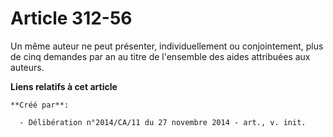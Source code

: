 # Article 312-56

Un même auteur ne peut présenter, individuellement ou conjointement, plus de cinq demandes par an au titre de l'ensemble des
aides attribuées aux auteurs.

**Liens relatifs à cet article**

	**Créé par**:

	  - Délibération n°2014/CA/11 du 27 novembre 2014 - art., v. init.
